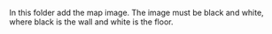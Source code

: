﻿In this folder add the map image. 
The image must be black and white, where black is the wall and white is the floor.